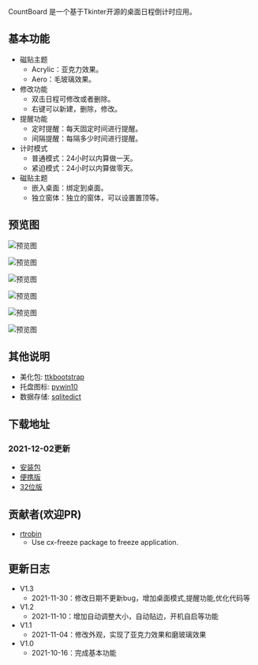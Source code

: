 CountBoard 是一个基于Tkinter开源的桌面日程倒计时应用。 


## 基本功能 


* 磁贴主题
   * Acrylic：亚克力效果。    
   * Aero：毛玻璃效果。
* 修改功能  
    * 双击日程可修改或者删除。
    * 右键可以新建，删除，修改。
* 提醒功能  
    * 定时提醒：每天固定时间进行提醒。
    * 间隔提醒：每隔多少时间进行提醒。
* 计时模式
   * 普通模式：24小时以内算做一天。    
   * 紧迫模式：24小时以内算做零天。
* 磁贴主题
   * 嵌入桌面：绑定到桌面。    
   * 独立窗体：独立的窗体，可以设置置顶等。      
   
## 预览图

![预览图](https://pic.imgdb.cn/item/61a876ae2ab3f51d91841854.png) 

![预览图](https://pic.imgdb.cn/item/61a876552ab3f51d9183e286.png)  

![预览图](https://pic.imgdb.cn/item/61a876552ab3f51d9183e294.png)  

![预览图](https://pic.imgdb.cn/item/61a876552ab3f51d9183e2a0.png)

![预览图](https://pic.imgdb.cn/item/61a876552ab3f51d9183e2a6.png) 

![预览图](https://pic.imgdb.cn/item/61a876ae2ab3f51d9184183f.png) 



## 其他说明
* 美化包: [ttkbootstrap](https://github.com/israel-dryer/ttkbootstrap)
* 托盘图标: [pywin10](https://github.com/Gaoyongxian666/pywin10)
* 数据存储: [sqlitedict](https://github.com/Gaoyongxian666/pywin10)

## 下载地址
### 2021-12-02更新
* [安装包](https://gaoyongxian.lanzouo.com/iyhcZx55wza)
* [便携版](https://gaoyongxian.lanzouo.com/iUxdwx55xef)
* [32位版](https://gaoyongxian.lanzouo.com/itle1x57cob)

## 贡献者(欢迎PR)
* [rtrobin](https://github.com/rtrobin)
   * Use cx-freeze package to freeze application.

## 更新日志
* V1.3
   * 2021-11-30：修改日期不更新bug，增加桌面模式,提醒功能,优化代码等
* V1.2
   * 2021-11-10：增加自动调整大小，自动贴边，开机自启等功能
* V1.1
   * 2021-11-04：修改外观，实现了亚克力效果和磨玻璃效果
* V1.0
   * 2021-10-16：完成基本功能